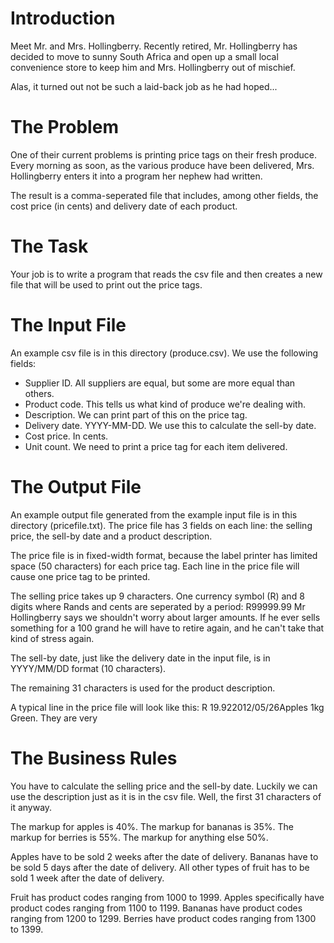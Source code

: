 Introduction
============
Meet Mr. and Mrs. Hollingberry. Recently retired, Mr. Hollingberry has decided
to move to sunny South Africa and open up a small local convenience store to
keep him and Mrs. Hollingberry out of mischief.

Alas, it turned out not be such a laid-back job as he had hoped...

The Problem
===========
One of their current problems is printing price tags on their fresh produce.
Every morning as soon, as the various produce have been delivered,
Mrs. Hollingberry enters it into a program her nephew had written.

The result is a comma-seperated file that includes, among other
fields, the cost price (in cents) and delivery date of each product.

The Task
========
Your job is to write a program that reads the csv file and then creates
a new file that will be used to print out the price tags.

The Input File
===============
An example csv file is in this directory (produce.csv).
We use the following fields:

*   Supplier ID.
    All suppliers are equal, but some are more equal than others.
*   Product code.
    This tells us what kind of produce we're dealing with.
*   Description.
    We can print part of this on the price tag.
*   Delivery date.
    YYYY-MM-DD. We use this to calculate the sell-by date.
*   Cost price.
    In cents.
*   Unit count.
    We need to print a price tag for each item delivered.

The Output File
===============
An example output file generated from the example input file is in this directory (pricefile.txt).
The price file has 3 fields on each line: the selling price, the
sell-by date and a product description.

The price file is in fixed-width format, because the label printer has
limited space (50 characters) for each price tag. Each line in the price file will
cause one price tag to be printed.

The selling price takes up 9 characters. One currency symbol (R) and 8
digits where Rands and cents are seperated by a period: R99999.99
Mr Hollingberry says we shouldn't worry about larger amounts. If he
ever sells something for a 100 grand he will have to retire again, and
he can't take that kind of stress again.

The sell-by date, just like the delivery date in the input file, is in
YYYY/MM/DD format (10 characters).

The remaining 31 characters is used for the product description.

A typical line in the price file will look like this:
R   19.922012/05/26Apples 1kg Green. They are very

The Business Rules
==================
You have to calculate the selling price and the sell-by date. Luckily
we can use the description just as it is in the csv file. Well, the
first 31 characters of it anyway.

The markup for apples  is 40%.
The markup for bananas is 35%.
The markup for berries is 55%.
The markup for anything else 50%.

Apples have to be sold 2 weeks after the date of delivery.
Bananas have to be sold 5 days after the date of delivery.
All other types of fruit has to be sold 1 week after the date of
delivery.

Fruit has product codes ranging from 1000 to 1999.
Apples specifically have product codes ranging from 1100 to 1199.
Bananas have product codes ranging from 1200 to 1299.
Berries have product codes ranging from 1300 to 1399.
